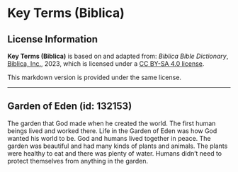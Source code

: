 # Key Terms (Biblica)

## License Information

**Key Terms (Biblica)** is based on and adapted from: _Biblica Bible Dictionary_, [Biblica, Inc.](https://www.biblica.com/), 2023, which is licensed under a [CC BY-SA 4.0 license](https://creativecommons.org/licenses/by-sa/4.0/legalcode.en).

This markdown version is provided under the same license.



--------------------------------

## Garden of Eden (id: 132153)

The garden that God made when he created the world. The first human beings lived and worked there. Life in the Garden of Eden was how God wanted his world to be. God and humans lived together in peace. The garden was beautiful and had many kinds of plants and animals. The plants were healthy to eat and there was plenty of water. Humans didn’t need to protect themselves from anything in the garden.


